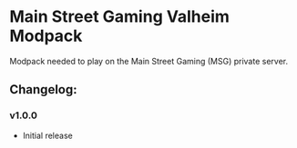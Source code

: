 # Main Street Gaming Valheim Modpack
Modpack needed to play on the Main Street Gaming (MSG) private server.

## Changelog:

### v1.0.0
- Initial release